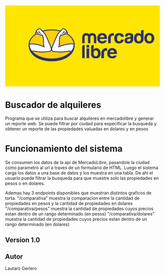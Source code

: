![logotipo](MercadoLibre.jpg)

# Buscador de alquileres 

Programa que se utiliza para buscar alquileres en mercadolibre y generar un reporte web. Se puede filtrar por ciudad para especificar la busqueda y obtener un reporte de las propiedades valuadas en dolares y en pesos


# Funcionamiento del sistema
Se consumen los datos de la api de MercadoLibre, pasandole la ciudad como parametro al url a traves de un formulario de HTML. Luego el sistema carga los datos a una base de datos y los muestra en una tabla.
De ahi el usuario puede filtrar la busqueda para que muestre solo las propiedades en pesos o en dolares.

Ademas hay 3 endpoints disponibles que muestran distintos graficos de torta. 
"/comparativa" muestra la comparacion entre la cantidad de propiedades en pesos y la cantidad de propiedades en dolares
"/comparativa/pesos" muestra la cantidad de propiedades cuyos precios estan dentro de un rango determinado (en pesos)
"/comparativa/dolares" muestra la cantidad de propiedades cuyos precios estan dentro de un rango determinado (en dolares)





## Version 1.0

## Autor
Lautaro Gerlero
